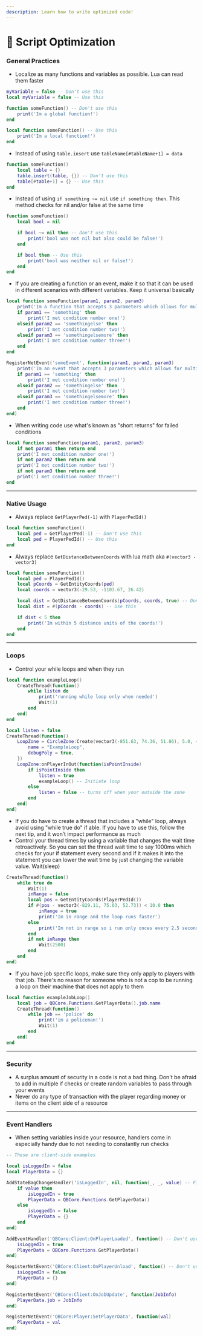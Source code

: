 ```yaml
---
description: Learn how to write optimized code!
---
```


# 🚀 Script Optimization

### General Practices

-   Localize as many functions and variables as possible. Lua can read them faster

```lua
myVariable = false -- Don't use this
local myVariable = false -- Use this

function someFunction() -- Don't use this
    print('Im a global function!')
end

local function someFunction() -- Use this
    print('Im a local function!')
end
```

-   Instead of using `table.insert` use `tableName[#tableName+1] = data`

```lua
function someFunction()
    local table = {}
    table.insert(table, {}) -- Don't use this
    table[#table+1] = {} -- Use this
end
```

-   Instead of using `if something ~= nil` use `if something then`. This method checks for nil and/or false at the same time

```lua
function someFunction()
    local bool = nil

    if bool ~= nil then -- Don't use this
        print('bool was not nil but also could be false!')
    end

    if bool then -- Use this
        print('bool was neither nil or false!')
    end
end
```

-   If you are creating a function or an event, make it so that it can be used in different scenarios with different variables. Keep it universal basically

```lua
local function someFunction(param1, param2, param3)
    print('Im a function that accepts 3 parameters which allows for multiple conditions!')
    if param1 == 'something' then
        print('I met condition number one!')
    elseif param2 == 'somethingelse' then
        print('I met condition number two!')
    elseif param3 == 'somethingelsemore' then
        print('I met condition number three!')
    end
end

RegisterNetEvent('someEvent', function(param1, param2, param3)
    print('Im an event that accepts 3 parameters which allows for multiple conditions!')
    if param1 == 'something' then
        print('I met condition number one!')
    elseif param2 == 'somethingelse' then
        print('I met condition number two!')
    elseif param3 == 'somethingelsemore' then
        print('I met condition number three!')
    end
end)
```

-   When writing code use what's known as "short returns" for failed conditions

```lua
local function someFunction(param1, param2, param3)
    if not param1 then return end
    print('I met condition number one!')
    if not param2 then return end
    print('I met condition number two!')
    if not param3 then return end
    print('I met condition number three!')
end
```

---

### Native Usage

-   Always replace `GetPlayerPed(-1)` with `PlayerPedId()`

```lua
local function someFunction()
    local ped = GetPlayerPed(-1) -- Don't use this
    local ped = PlayerPedId() -- Use this
end
```

-   Always replace `GetDistanceBetweenCoords` with lua math aka `#(vector3 - vector3)`

```lua
local function someFunction()
    local ped = PlayerPedId()
    local pCoords = GetEntityCoords(ped)
    local coords = vector3(-29.53, -1103.67, 26.42)

    local dist = GetDistanceBetweenCoords(pCoords, coords, true) -- Don't use this
    local dist = #(pCoords - coords) -- Use this

    if dist < 5 then
        print('Im within 5 distance units of the coords!')
    end
end
```

---

### Loops

-   Control your while loops and when they run

```lua
local function exampleLoop()
    CreateThread(function()
        while listen do
            print('running while loop only when needed')
            Wait(1)
        end
    end)
end

local listen = false
CreateThread(function()
    LoopZone = CircleZone:Create(vector3(-851.63, 74.36, 51.86), 5.0, {
        name = "ExampleLoop",
        debugPoly = true,
    })
    LoopZone:onPlayerInOut(function(isPointInside)
        if isPointInside then
            listen = true
            exampleLoop() -- Initiate loop
        else
            listen = false -- turns off when your outside the zone
        end
    end)
end)
```

-   If you do have to create a thread that includes a "while" loop, always avoid using "while true do" if able. If you have to use this, follow the next tip, and it won’t impact performance as much
-   Control your thread times by using a variable that changes the wait time retroactively. So you can set the thread wait time to say 1000ms which checks for your if statement every second and if it makes it into the statement you can lower the wait time by just changing the variable value. Wait(sleep)

```lua
CreateThread(function()
    while true do
        Wait(1)
        inRange = false
        local pos = GetEntityCoords(PlayerPedId())
        if #(pos - vector3(-829.11, 75.03, 52.73)) < 10.0 then
            inRange = true
            print('Im in range and the loop runs faster')
        else
            print('Im not in range so i run only onces every 2.5 seconds')
        end
        if not inRange then
            Wait(2500)
        end
    end
end)
```

-   If you have job specific loops, make sure they only apply to players with that job. There's no reason for someone who is not a cop to be running a loop on their machine that does not apply to them

```lua
local function exampleJobLoop()
    local job = QBCore.Functions.GetPlayerData().job.name
    CreateThread(function()
        while job == 'police' do
            print('im a policeman!')
            Wait(1)
        end
    end)
end
```

---

### Security

-   A surplus amount of security in a code is not a bad thing. Don't be afraid to add in multiple if checks or create random variables to pass through your events
-   Never do any type of transaction with the player regarding money or items on the client side of a resource

---

### Event Handlers

-   When setting variables inside your resource, handlers come in especially handy due to not needing to constantly run checks

```lua
-- These are client-side examples

local isLoggedIn = false
local PlayerData = {}

AddStateBagChangeHandler('isLoggedIn', nil, function(_, _, value) -- FiveM native method
    if value then
        isLoggedIn = true
        PlayerData = QBCore.Functions.GetPlayerData()
    else
        isLoggedIn = false
        PlayerData = {}
    end
end)

AddEventHandler('QBCore:Client:OnPlayerLoaded', function() -- Don't use this with the native method
    isLoggedIn = true
    PlayerData = QBCore.Functions.GetPlayerData()
end)

RegisterNetEvent('QBCore:Client:OnPlayerUnload', function() -- Don't use this with the native method
    isLoggedIn = false
    PlayerData = {}
end)

RegisterNetEvent('QBCore:Client:OnJobUpdate', function(JobInfo)
    PlayerData.job = JobInfo
end)

RegisterNetEvent('QBCore:Player:SetPlayerData', function(val)
    PlayerData = val
end)
```
